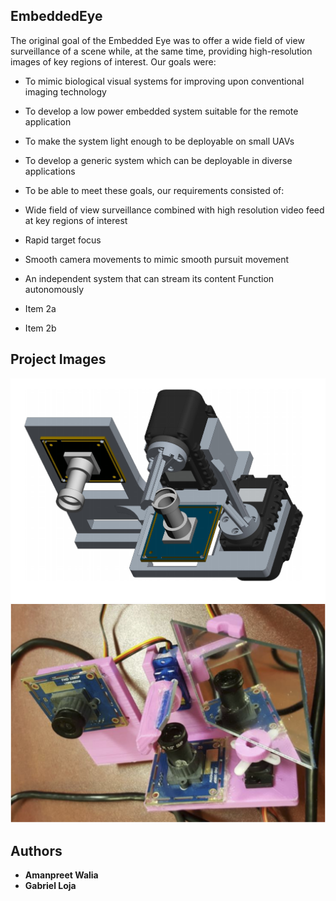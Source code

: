 ## EmbeddedEye
The original goal of the Embedded Eye was to offer a wide field of view surveillance of a scene while, at the same time, providing high-resolution images of key regions of interest.
Our goals were:
 * To mimic biological visual systems for improving upon conventional imaging technology
 * To develop a low power embedded system suitable for the remote application
 * To make the system light enough to be deployable on small UAVs
 * To develop a generic system which can be deployable in diverse applications
 * To be able to meet these goals, our requirements consisted of:
 * Wide field of view surveillance combined with high resolution video feed at key regions of interest
 * Rapid target focus
 * Smooth camera movements to mimic smooth pursuit movement
 * An independent system that can stream its content Function autonomously
    
  
 * Item 2a
 * Item 2b
## Project Images
![alt text](Image1.png "Project CAD design")
![alt text](Image2.png "Hardware Model")

## Authors
* **Amanpreet Walia** 
* **Gabriel Loja**
